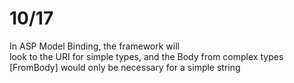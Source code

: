 # 10/17

In ASP Model Binding, the framework will  
look to the URI for simple types, and the Body from complex types  
[FromBody] would only be necessary for a simple string  